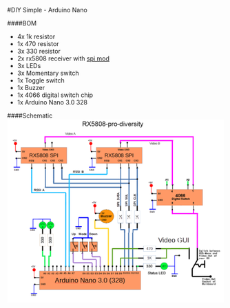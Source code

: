 #DIY Simple - Arduino Nano

####BOM
- 4x 1k resistor
- 1x 470 resistor
- 3x 330 resistor
- 2x rx5808 receiver with [spi mod](rx5808-spi-mod.md)
- 3x LEDs
- 3x Momentary switch
- 1x Toggle switch
- 1x Buzzer
- 1x 4066 digital switch chip
- 1x Arduino Nano 3.0 328

####Schematic
![alt text](img/rx5808-pro-diversity-schematic-simple.png)
